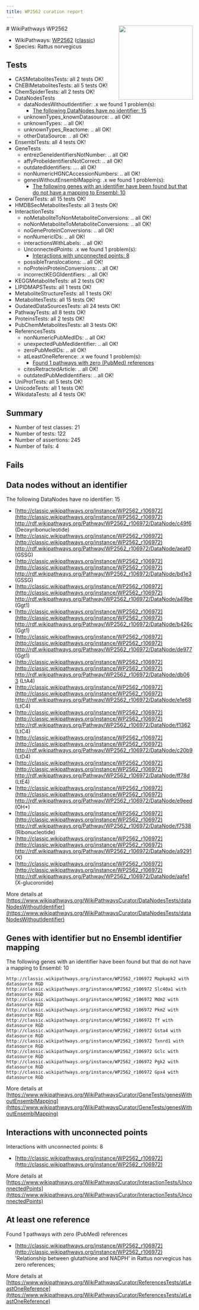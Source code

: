 ```yaml
---
title: WP2562 curation report
---
```


<img style="float: right; width: 200px" src="https://upload.wikimedia.org/wikipedia/commons/thumb/8/83/Wplogo_with_text_500.png/640px-Wplogo_with_text_500.png" />
# WikiPathways WP2562

* WikiPathways: [WP2562](https://wikipathways.org/pathways/WP2562) ([classic](https://classic.wikipathways.org/instance/WP2562))
* Species: Rattus norvegicus
## Tests
* CASMetabolitesTests: all 2 tests OK!
* ChEBIMetabolitesTests: all 5 tests OK!
* ChemSpiderTests: all 2 tests OK!
* DataNodesTests
    * dataNodesWithoutIdentifier: .x we found 1 problem(s):
        * [The following DataNodes have no identifier: 15](#8792c495)
    * unknownTypes_knownDatasource: .. all OK!
    * unknownTypes: .. all OK!
    * unknownTypes_Reactome: .. all OK!
    * otherDataSource: .. all OK!
* EnsemblTests: all 4 tests OK!
* GeneTests
    * entrezGeneIdentifiersNotNumber: .. all OK!
    * affyProbeIdentifiersNotCorrect: .. all OK!
    * outdatedIdentifiers: .... all OK!
    * nonNumericHGNCAccessionNumbers: .. all OK!
    * genesWithoutEnsemblMapping: .x we found 1 problem(s):
        * [The following genes with an identifier have been found but that do not have a mapping to Ensembl: 10](#c4e5430d)
* GeneralTests: all 15 tests OK!
* HMDBSecMetabolitesTests: all 3 tests OK!
* InteractionTests
    * noMetaboliteToNonMetaboliteConversions: .. all OK!
    * noNonMetaboliteToMetaboliteConversions: .. all OK!
    * noGeneProteinConversions: .. all OK!
    * nonNumericIDs: .. all OK!
    * interactionsWithLabels: .. all OK!
    * UnconnectedPoints: .x we found 1 problem(s):
        * [Interactions with unconnected points: 8](#35a61ae0)
    * possibleTranslocations: .. all OK!
    * noProteinProteinConversions: .. all OK!
    * incorrectKEGGIdentifiers: .. all OK!
* KEGGMetaboliteTests: all 2 tests OK!
* LIPIDMAPSTests: all 1 tests OK!
* MetaboliteStructureTests: all 1 tests OK!
* MetabolitesTests: all 15 tests OK!
* OudatedDataSourcesTests: all 24 tests OK!
* PathwayTests: all 8 tests OK!
* ProteinsTests: all 2 tests OK!
* PubChemMetabolitesTests: all 3 tests OK!
* ReferencesTests
    * nonNumericPubMedIDs: .. all OK!
    * unexpectedPubMedIdentifier: .. all OK!
    * zeroPubMedIDs: .. all OK!
    * atLeastOneReference: .x we found 1 problem(s):
        * [Found 1 pathways with zero (PubMed) references](#d0a459f0)
    * citesRetractedArticle: .. all OK!
    * outdatedPubMedIdentifiers: .. all OK!
* UniProtTests: all 5 tests OK!
* UnicodeTests: all 1 tests OK!
* WikidataTests: all 4 tests OK!


## Summary

* Number of test classes: 21
* Number of tests: 122
* Number of assertions: 245
* Number of fails: 4

## Fails

<a name="8792c495" />

## Data nodes without an identifier

The following DataNodes have no identifier: 15

* [http://classic.wikipathways.org/instance/WP2562_r106972](http://classic.wikipathways.org/instance/WP2562_r106972) http://rdf.wikipathways.org/Pathway/WP2562_r106972/DataNode/c49f6 (Deoxyribonucleotide)
* [http://classic.wikipathways.org/instance/WP2562_r106972](http://classic.wikipathways.org/instance/WP2562_r106972) http://rdf.wikipathways.org/Pathway/WP2562_r106972/DataNode/aeaf0 (GSSG)
* [http://classic.wikipathways.org/instance/WP2562_r106972](http://classic.wikipathways.org/instance/WP2562_r106972) http://rdf.wikipathways.org/Pathway/WP2562_r106972/DataNode/bd1e3 (GSSG)
* [http://classic.wikipathways.org/instance/WP2562_r106972](http://classic.wikipathways.org/instance/WP2562_r106972) http://rdf.wikipathways.org/Pathway/WP2562_r106972/DataNode/a49be (Ggt1)
* [http://classic.wikipathways.org/instance/WP2562_r106972](http://classic.wikipathways.org/instance/WP2562_r106972) http://rdf.wikipathways.org/Pathway/WP2562_r106972/DataNode/b426c (Ggt1)
* [http://classic.wikipathways.org/instance/WP2562_r106972](http://classic.wikipathways.org/instance/WP2562_r106972) http://rdf.wikipathways.org/Pathway/WP2562_r106972/DataNode/de977 (Ggt1)
* [http://classic.wikipathways.org/instance/WP2562_r106972](http://classic.wikipathways.org/instance/WP2562_r106972) http://rdf.wikipathways.org/Pathway/WP2562_r106972/DataNode/db063 (LtA4)
* [http://classic.wikipathways.org/instance/WP2562_r106972](http://classic.wikipathways.org/instance/WP2562_r106972) http://rdf.wikipathways.org/Pathway/WP2562_r106972/DataNode/e1e68 (LtC4)
* [http://classic.wikipathways.org/instance/WP2562_r106972](http://classic.wikipathways.org/instance/WP2562_r106972) http://rdf.wikipathways.org/Pathway/WP2562_r106972/DataNode/f1362 (LtC4)
* [http://classic.wikipathways.org/instance/WP2562_r106972](http://classic.wikipathways.org/instance/WP2562_r106972) http://rdf.wikipathways.org/Pathway/WP2562_r106972/DataNode/c20b9 (LtD4)
* [http://classic.wikipathways.org/instance/WP2562_r106972](http://classic.wikipathways.org/instance/WP2562_r106972) http://rdf.wikipathways.org/Pathway/WP2562_r106972/DataNode/ff78d (LtE4)
* [http://classic.wikipathways.org/instance/WP2562_r106972](http://classic.wikipathways.org/instance/WP2562_r106972) http://rdf.wikipathways.org/Pathway/WP2562_r106972/DataNode/e9eed (OH*)
* [http://classic.wikipathways.org/instance/WP2562_r106972](http://classic.wikipathways.org/instance/WP2562_r106972) http://rdf.wikipathways.org/Pathway/WP2562_r106972/DataNode/f7538 (Ribonucleotide)
* [http://classic.wikipathways.org/instance/WP2562_r106972](http://classic.wikipathways.org/instance/WP2562_r106972) http://rdf.wikipathways.org/Pathway/WP2562_r106972/DataNode/a9291 (X)
* [http://classic.wikipathways.org/instance/WP2562_r106972](http://classic.wikipathways.org/instance/WP2562_r106972) http://rdf.wikipathways.org/Pathway/WP2562_r106972/DataNode/aafe1 (X-glucoronide)


More details at [https://www.wikipathways.org/WikiPathwaysCurator/DataNodesTests/dataNodesWithoutIdentifier](https://www.wikipathways.org/WikiPathwaysCurator/DataNodesTests/dataNodesWithoutIdentifier)

<a name="c4e5430d" />

## Genes with identifier but no Ensembl identifier mapping

The following genes with an identifier have been found but that do not have a mapping to Ensembl: 10
```
http://classic.wikipathways.org/instance/WP2562_r106972 Mapkapk2 with datasource RGD
http://classic.wikipathways.org/instance/WP2562_r106972 Slc40a1 with datasource RGD
http://classic.wikipathways.org/instance/WP2562_r106972 Mdm2 with datasource RGD
http://classic.wikipathways.org/instance/WP2562_r106972 Pkm2 with datasource RGD
http://classic.wikipathways.org/instance/WP2562_r106972 Tf with datasource RGD
http://classic.wikipathways.org/instance/WP2562_r106972 Gsta4 with datasource RGD
http://classic.wikipathways.org/instance/WP2562_r106972 Txnrd1 with datasource RGD
http://classic.wikipathways.org/instance/WP2562_r106972 Gclc with datasource RGD
http://classic.wikipathways.org/instance/WP2562_r106972 Pgk2 with datasource RGD
http://classic.wikipathways.org/instance/WP2562_r106972 Gpx4 with datasource RGD
```

More details at [https://www.wikipathways.org/WikiPathwaysCurator/GeneTests/genesWithoutEnsemblMapping](https://www.wikipathways.org/WikiPathwaysCurator/GeneTests/genesWithoutEnsemblMapping)

<a name="35a61ae0" />

## Interactions with unconnected points

Interactions with unconnected points: 8

* [http://classic.wikipathways.org/instance/WP2562_r106972](http://classic.wikipathways.org/instance/WP2562_r106972)


More details at [https://www.wikipathways.org/WikiPathwaysCurator/InteractionTests/UnconnectedPoints](https://www.wikipathways.org/WikiPathwaysCurator/InteractionTests/UnconnectedPoints)

<a name="d0a459f0" />

## At least one reference

Found 1 pathways with zero (PubMed) references

* [http://classic.wikipathways.org/instance/WP2562_r106972](http://classic.wikipathways.org/instance/WP2562_r106972) 'Relationship between glutathione and NADPH' in Rattus norvegicus has zero references; 


More details at [https://www.wikipathways.org/WikiPathwaysCurator/ReferencesTests/atLeastOneReference](https://www.wikipathways.org/WikiPathwaysCurator/ReferencesTests/atLeastOneReference)

